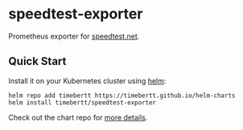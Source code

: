 # speedtest-exporter

Prometheus exporter for [speedtest.net](https://speedtest.net).

## Quick Start

Install it on your Kubernetes cluster using [helm](https://helm.sh):
```commandline
helm repo add timebertt https://timebertt.github.io/helm-charts
helm install timebertt/speedtest-exporter
```

Check out the chart repo for [more details](https://github.com/timebertt/helm-charts/tree/master/charts/speedtest-exporter).

